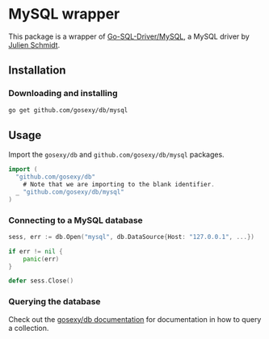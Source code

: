 # MySQL wrapper

This package is a wrapper of
[Go-SQL-Driver/MySQL](https://github.com/Go-SQL-Driver/MySQL),
a MySQL driver by [Julien Schmidt](http://www.julienschmidt.com/).

## Installation

### Downloading and installing

```sh
go get github.com/gosexy/db/mysql
```

## Usage

Import the `gosexy/db` and `github.com/gosexy/db/mysql` packages.

```go
import (
  "github.com/gosexy/db"
	# Note that we are importing to the blank identifier.
  _ "github.com/gosexy/db/mysql"
)
```

### Connecting to a MySQL database

```go
sess, err := db.Open("mysql", db.DataSource{Host: "127.0.0.1", ...})

if err != nil {
	panic(err)
}

defer sess.Close()
```

### Querying the database

Check out the [gosexy/db documentation](/db) for documentation in how to query
a collection.


